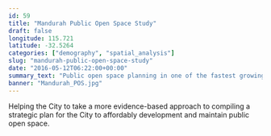 ```yaml
---
id: 59
title: "Mandurah Public Open Space Study"
draft: false
longitude: 115.721
latitude: -32.5264
categories: ["demography", "spatial_analysis"]
slug: "mandurah-public-open-space-study"
date: "2016-05-12T06:22:00+00:00"
summary_text: "Public open space planning in one of the fastest growing municipalities in Australia"
banner: "Mandurah_POS.jpg"
---
```


Helping the City to take a more evidence-based approach to compiling a strategic plan for the City to affordably development and maintain public open space.&nbsp;
